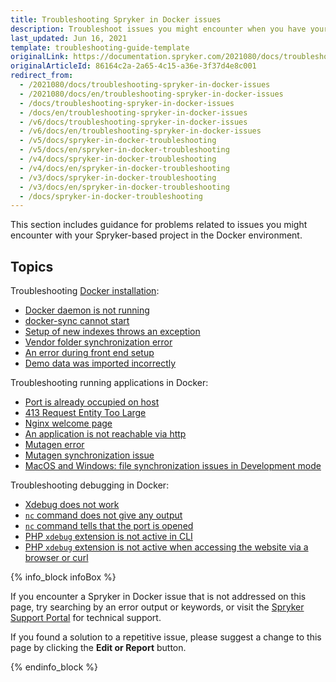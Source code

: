```yaml
---
title: Troubleshooting Spryker in Docker issues
description: Troubleshoot issues you might encounter when you have your Spryker-based project in Docker.
last_updated: Jun 16, 2021
template: troubleshooting-guide-template
originalLink: https://documentation.spryker.com/2021080/docs/troubleshooting-spryker-in-docker-issues
originalArticleId: 86164c2a-2a65-4c15-a36e-3f37d4e8c001
redirect_from:
  - /2021080/docs/troubleshooting-spryker-in-docker-issues
  - /2021080/docs/en/troubleshooting-spryker-in-docker-issues
  - /docs/troubleshooting-spryker-in-docker-issues
  - /docs/en/troubleshooting-spryker-in-docker-issues
  - /v6/docs/troubleshooting-spryker-in-docker-issues
  - /v6/docs/en/troubleshooting-spryker-in-docker-issues
  - /v5/docs/spryker-in-docker-troubleshooting
  - /v5/docs/en/spryker-in-docker-troubleshooting
  - /v4/docs/spryker-in-docker-troubleshooting
  - /v4/docs/en/spryker-in-docker-troubleshooting
  - /v3/docs/spryker-in-docker-troubleshooting
  - /v3/docs/en/spryker-in-docker-troubleshooting
  - /docs/spryker-in-docker-troubleshooting
---
```


This section includes guidance for problems related to issues you might encounter with your Spryker-based project in the Docker environment.  

## Topics

Troubleshooting [Docker installation](/docs/scos/dev/setup/installing-spryker-with-docker/installing-spryker-with-docker.html):
* [Docker daemon is not running](/docs/scos/dev/troubleshooting/troubleshooting-spryker-in-docker-issues/troubleshooting-docker-installation/docker-daemon-is-not-running.html)
* [docker-sync cannot start](/docs/scos/dev/troubleshooting/troubleshooting-spryker-in-docker-issues/troubleshooting-docker-installation/docker-sync-cannot-start.html)
* [Setup of new indexes throws an exception](/docs/scos/dev/troubleshooting/troubleshooting-spryker-in-docker-issues/troubleshooting-docker-installation/setup-of-new-indexes-throws-an-exception.html)
* [Vendor folder synchronization error](/docs/scos/dev/troubleshooting/troubleshooting-spryker-in-docker-issues/troubleshooting-docker-installation/vendor-folder-synchronization-error.html)
* [An error during front end setup](/docs/scos/dev/troubleshooting/troubleshooting-spryker-in-docker-issues/troubleshooting-docker-installation/an-error-during-front-end-setup.html)
* [Demo data was imported incorrectly](/docs/scos/dev/troubleshooting/troubleshooting-spryker-in-docker-issues/troubleshooting-docker-installation/demo-data-was-imported-incorrectly.html)

Troubleshooting running applications in Docker:

* [Port is already occupied on host](/docs/scos/dev/troubleshooting/troubleshooting-spryker-in-docker-issues/troubleshooting-running-applications-in-docker/port-is-already-occupied-on-host.html)
* [413 Request Entity Too Large](/docs/scos/dev/troubleshooting/troubleshooting-spryker-in-docker-issues/troubleshooting-running-applications-in-docker/413-request-entity-too-large.html)
* [Nginx welcome page](/docs/scos/dev/troubleshooting/troubleshooting-spryker-in-docker-issues/troubleshooting-running-applications-in-docker/nginx-welcome-page.html)
* [An application is not reachable via http](/docs/scos/dev/troubleshooting/troubleshooting-spryker-in-docker-issues/troubleshooting-running-applications-in-docker/an-application-is-not-reachable-via-http.html)
* [Mutagen error](/docs/scos/dev/troubleshooting/troubleshooting-spryker-in-docker-issues/troubleshooting-running-applications-in-docker/mutagen-error.html)
* [Mutagen synchronization issue](/docs/scos/dev/troubleshooting/troubleshooting-spryker-in-docker-issues/troubleshooting-running-applications-in-docker/mutagen-synchronization-issue.html)
* [MacOS and Windows: file synchronization issues in Development mode](/docs/scos/dev/troubleshooting/troubleshooting-spryker-in-docker-issues/troubleshooting-running-applications-in-docker/macos-and-windows-file-synchronization-issues-in-development-mode.html)

Troubleshooting debugging in Docker:

* [Xdebug does not work](/docs/scos/dev/troubleshooting/troubleshooting-spryker-in-docker-issues/troubleshooting-debugging-in-docker/xdebug-does-not-work.html)
* [`nc` command does not give any output](/docs/scos/dev/troubleshooting/troubleshooting-spryker-in-docker-issues/troubleshooting-debugging-in-docker/nc-command-does-not-give-any-output.html)
* [`nc` command tells that the port is opened](/docs/scos/dev/troubleshooting/troubleshooting-spryker-in-docker-issues/troubleshooting-debugging-in-docker/nc-command-tells-that-the-port-is-opened.html)
* [PHP `xdebug` extension is not active in CLI](/docs/scos/dev/troubleshooting/troubleshooting-spryker-in-docker-issues/troubleshooting-debugging-in-docker/php-xdebug-extension-is-not-active-in-cli.html)
* [PHP `xdebug` extension is not active when accessing the website via a browser or curl](/docs/scos/dev/troubleshooting/troubleshooting-spryker-in-docker-issues/troubleshooting-debugging-in-docker/php-xdebug-extension-is-not-active-when-accessing-the-website-via-a-browser-or-curl.html)

{% info_block infoBox %}

If you encounter a Spryker in Docker issue that is not addressed on this page, try searching by an error output or keywords, or visit the [Spryker Support Portal](https://spryker.force.com/support/s/) for technical support.

If you found a solution to a repetitive issue, please suggest a change to this page by clicking the **Edit or Report** button.

{% endinfo_block %}
